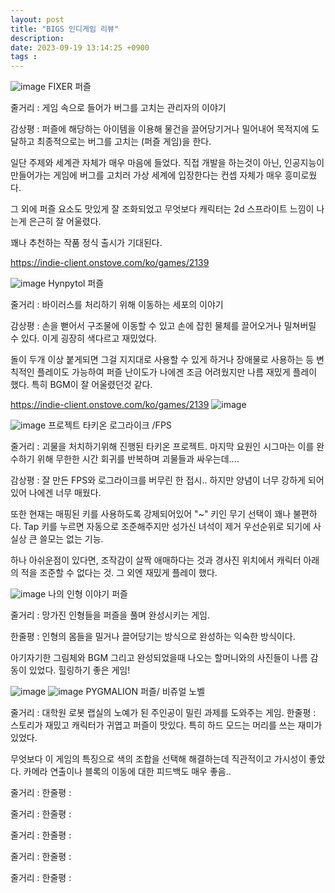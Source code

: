 ```yaml
---
layout: post
title: "BIGS 인디게임 리뷰"
description:
date: 2023-09-19 13:14:25 +0900
tags :
---
```



![image](https://github.com/rech4210/rech4210.github.io/assets/65288322/de86e52f-ee59-470c-9acd-3d725ae6a714)
FIXER
퍼즐

줄거리 : 게임 속으로 들어가 버그를 고치는 관리자의 이야기

감상평 : 퍼즐에 해당하는 아이템을 이용해 물건을 끌어당기거나 밀어내어 목적지에 도달하고 최종적으로는 버그를 고치는 (퍼즐 게임)을 한다.

일단 주제와 세계관 자체가 매우 마음에 들었다. 직접 개발을 하는것이 아닌, 인공지능이 만들어가는 게임에 버그를 고치러 가상 세계에 입장한다는 컨셉 자체가 매우 흥미로웠다.

그 외에 퍼즐 요소도 맛있게 잘 조화되었고 무엇보다 캐릭터는 2d 스프라이트 느낌이 나는게 은근히 잘 어울렸다.

꽤나 추천하는 작품 정식 출시가 기대된다.

https://indie-client.onstove.com/ko/games/2139

![image](https://github.com/rech4210/rech4210.github.io/assets/65288322/6b85aa9e-1a99-4076-82c4-f88ffe04b506)
Hynpytol
퍼즐

줄거리 : 바이러스를 처리하기 위해 이동하는 세포의 이야기

감상평 : 손을 뻗어서 구조물에 이동할 수 있고 손에 잡힌 물체를 끌어오거나 밀쳐버릴 수 있다. 이게 굉장히 색다르고 재밌었다.

 돌이 두개 이상 붙게되면 그걸 지지대로 사용할 수 있게 하거나 장애물로 사용하는 등 변칙적인 플레이도 가능하여 퍼즐 난이도가 나에겐 조금 어려웠지만 나름 재밌게 플레이 했다. 특히 BGM이 잘 어울렸던것 같다.

https://indie-client.onstove.com/ko/games/2139
![image](https://github.com/rech4210/rech4210.github.io/assets/65288322/fd003d07-fd58-4733-825b-228027b63aca)

![image](https://github.com/rech4210/rech4210.github.io/assets/65288322/021dc0c1-49a8-481f-b70a-08622b81020e)
프로젝트 타키온
로그라이크 /FPS

줄거리 : 괴물을 처치하기위해 진행된 타키온 프로젝트. 마지막 요원인 시그마는 이를 완수하기 위해 무한한 시간 회귀를 반복하며 괴물들과 싸우는데....

감상평 : 잘 만든 FPS와 로그라이크를 버무린 한 접시.. 하지만 양념이 너무 강하게 되어있어 나에겐 너무 매웠다.

또한 현재는 매핑된 키를 사용하도록 강제되어있어 "~" 키인 무기 선택이 꽤나 불편하다.
Tap 키를 누르면 자동으로 조준해주지만 성가신 녀석이 제거 우선순위로 되기에 사실상 큰 쓸모는 없는 기능.

하나 아쉬운점이 있다면, 조작감이 살짝 애매하다는 것과 경사진 위치에서 캐릭터 아래의 적을 조준할 수 없다는 것. 그 외엔 재밌게 플레이 했다.

![image](https://github.com/rech4210/rech4210.github.io/assets/65288322/82cd3cd2-6f18-4e09-bc62-f5d489792511)
나의 인형 이야기
퍼즐

줄거리 : 망가진 인형들을 퍼즐을 풀며 완성시키는 게임.

한줄평 : 인형의 몸들을 밀거나 끌어당기는 방식으로 완성하는 익숙한 방식이다.

아기자기한 그림체와 BGM 그리고 완성되었을때 나오는 할머니와의 사진들이 나름 감동이 있었다. 힐링하기 좋은 게임!

![image](https://user-images.githubusercontent.com/65288322/260242504-31459ac7-3216-4eaa-82a8-e5cc5008711b.png)
![image](https://user-images.githubusercontent.com/65288322/260242378-aa3cfc25-3c5a-412d-a405-7799b3802306.png)
PYGMALION
퍼즐/ 비쥬얼 노벨


줄거리 : 대학원 로봇 랩실의 노예가 된 주인공이 밀린 과제를 도와주는 게임.
한줄평 :  스토리가 재밌고 캐릭터가 귀엽고 퍼즐이 맛있다. 특히 하드 모드는 머리를 쓰는 재미가 있었다.

무엇보다 이 게임의 특징으로 색의 조합을 선택해 해결하는데 직관적이고 가시성이 좋았다. 카메라 연출이나 블록의 이동에 대한 피드백도 매우 좋음..


줄거리 :
한줄평 :


줄거리 :
한줄평 :


줄거리 :
한줄평 :


줄거리 :
한줄평 :


줄거리 :
한줄평 :



<!--stackedit_data:
eyJoaXN0b3J5IjpbLTk0NjE0NDMyXX0=
-->
